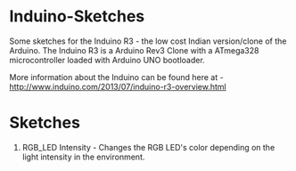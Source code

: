 Induino-Sketches
================

Some sketches for the Induino R3 - the low cost Indian version/clone of the Arduino. The Induino R3 is a Arduino Rev3 Clone with a ATmega328 microcontroller loaded with Arduino UNO bootloader.

More information about the Induino can be found here at - http://www.induino.com/2013/07/induino-r3-overview.html

Sketches
========
1. RGB_LED Intensity - Changes the RGB LED's color depending on the light intensity in the environment.
